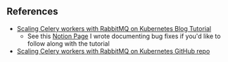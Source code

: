 ## References
- [Scaling Celery workers with RabbitMQ on Kubernetes Blog Tutorial](https://learnk8s.io/scaling-celery-rabbitmq-kubernetes)
    - See this [Notion Page](https://clipsai.notion.site/Scaling-Celery-workers-with-RabbitMQ-on-Kubernetes-4d52aa54c1f64babb60f91fa86ff2b1f?pvs=4) I wrote documenting bug fixes if you'd like to follow along with the tutorial
- [Scaling Celery workers with RabbitMQ on Kubernetes GitHub repo](https://learnk8s.io/scaling-celery-rabbitmq-kubernetes)